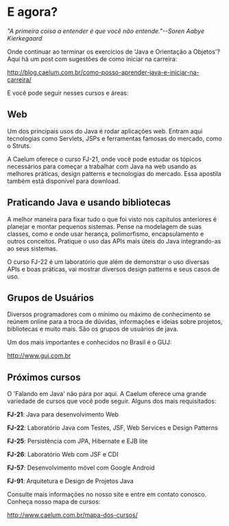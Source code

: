# E agora?

_"A primeira coisa a entender é que você não entende."--Soren Aabye Kierkegaard_

Onde continuar ao terminar os exercícios de 'Java e Orientação a Objetos'? Aqui há um post com sugestões de como iniciar na carreira:

http://blog.caelum.com.br/como-posso-aprender-java-e-iniciar-na-carreira/

E você pode seguir nesses cursos e áreas:

## Web
Um dos principais usos do Java é rodar aplicações web. Entram aqui tecnologias como Servlets, JSPs e ferramentas famosas do mercado, como o Struts.

A Caelum oferece o curso FJ-21, onde você pode estudar os tópicos necessários para começar a trabalhar
com Java na web usando as melhores práticas, design patterns e tecnologias do mercado. Essa apostila
também está disponível para download.


## Praticando Java e usando bibliotecas

A melhor maneira para fixar tudo o que foi visto nos capítulos anteriores é planejar e montar pequenos
sistemas. Pense na modelagem de suas classes, como e onde usar herança, polimorfismo, encapsulamento e
outros conceitos. Pratique o uso das APIs mais úteis do Java integrando-as ao seus sistemas.

O curso FJ-22 é um laboratório que além de demonstrar o uso diversas APIs e boas práticas, vai mostrar diversos
design patterns e seus casos de uso.



## Grupos de Usuários
Diversos programadores com o mínimo ou máximo de conhecimento se reúnem online para a troca de
dúvidas, informações e ideias sobre projetos, bibliotecas e muito mais. São os grupos de usuários
de java.

Um dos mais importantes e conhecidos no Brasil é o GUJ:

http://www.guj.com.br

## Próximos cursos
O 'Falando em Java' não pára por aqui. A Caelum oferece uma grande variedade de cursos que você  pode seguir. Alguns dos mais requisitados:

**FJ-21**: Java para desenvolvimento Web

**FJ-22**: Laboratório Java com Testes, JSF, Web Services e Design Patterns

**FJ-25**: Persistência com JPA, Hibernate e EJB lite

**FJ-26**: Laboratório Web com JSF e CDI

**FJ-57**: Desenvolvimento móvel com Google Android

**FJ-91**: Arquitetura e Design de Projetos Java

Consulte mais informações no nosso site e entre em contato conosco. Conheça nosso mapa de cursos:

http://www.caelum.com.br/mapa-dos-cursos/
